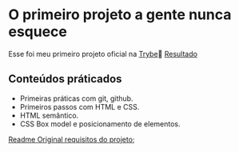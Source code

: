 # O primeiro projeto a gente nunca esquece

Esse foi meu primeiro projeto oficial na [Trybe](https://www.betrybe.com/):rocket:
[Resultado](https://lucasquearis.github.io/)

## Conteúdos práticados

- Primeiras práticas com git, github.
- Primeiros passos com HTML e CSS.
- HTML semântico.
- CSS Box model e posicionamento de elementos.

[Readme Original requisitos do projeto](https://github.com/lucasquearis/project-lessons-learned/blob/master/readmeOriginalProjeto.md);
